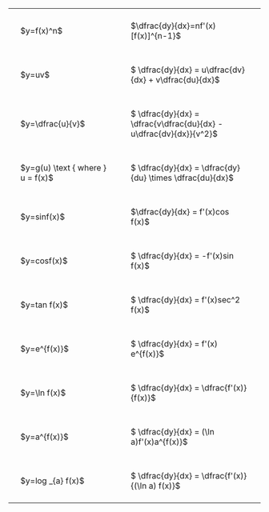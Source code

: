 #  
<br>
<style type="text/css">
#T_3a116 th.col_heading {
  text-align: left;
  font-size: 1em;
}
#T_3a116 td {
  text-align: left;
  font-size: 1em;
  padding: 1.5em;
}
#T_3a116_row0_col0, #T_3a116_row1_col0, #T_3a116_row2_col0, #T_3a116_row3_col0, #T_3a116_row4_col0, #T_3a116_row5_col0, #T_3a116_row6_col0, #T_3a116_row7_col0, #T_3a116_row8_col0, #T_3a116_row9_col0, #T_3a116_row10_col0 {
  width: 300px;
  white-space: pre-wrap;
}
#T_3a116_row0_col1, #T_3a116_row1_col1, #T_3a116_row2_col1, #T_3a116_row3_col1, #T_3a116_row4_col1, #T_3a116_row5_col1, #T_3a116_row6_col1, #T_3a116_row7_col1, #T_3a116_row8_col1, #T_3a116_row9_col1, #T_3a116_row10_col1 {
  width: 400px;
  white-space: pre-wrap;
}
</style>
<table id="T_3a116">
  <thead>
  </thead>
  <tbody>
    <tr>
      <td id="T_3a116_row0_col0" class="data row0 col0" >$y=f(x)^n$</td>
      <td id="T_3a116_row0_col1" class="data row0 col1" >$\dfrac{dy}{dx}=nf'(x)[f(x)]^{n-1}$</td>
    </tr>
    <tr>
      <td id="T_3a116_row1_col0" class="data row1 col0" >$y=uv$</td>
      <td id="T_3a116_row1_col1" class="data row1 col1" >$ \dfrac{dy}{dx} = u\dfrac{dv}{dx} + v\dfrac{du}{dx}$</td>
    </tr>
    <tr>
      <td id="T_3a116_row2_col0" class="data row2 col0" >$y=\dfrac{u}{v}$</td>
      <td id="T_3a116_row2_col1" class="data row2 col1" >$ \dfrac{dy}{dx} = \dfrac{v\dfrac{du}{dx} - u\dfrac{dv}{dx}}{v^2}$</td>
    </tr>
    <tr>
      <td id="T_3a116_row3_col0" class="data row3 col0" >$y=g(u) \text { where } u = f(x)$</td>
      <td id="T_3a116_row3_col1" class="data row3 col1" >$ \dfrac{dy}{dx} = \dfrac{dy}{du} \times \dfrac{du}{dx}$</td>
    </tr>
    <tr>
      <td id="T_3a116_row4_col0" class="data row4 col0" >$y=sinf(x)$</td>
      <td id="T_3a116_row4_col1" class="data row4 col1" >$\dfrac{dy}{dx} = f'(x)cos f(x)$</td>
    </tr>
    <tr>
      <td id="T_3a116_row5_col0" class="data row5 col0" >$y=cosf(x)$</td>
      <td id="T_3a116_row5_col1" class="data row5 col1" >$ \dfrac{dy}{dx} = -f'(x)sin f(x)$</td>
    </tr>
    <tr>
      <td id="T_3a116_row6_col0" class="data row6 col0" >$y=tan f(x)$</td>
      <td id="T_3a116_row6_col1" class="data row6 col1" >$ \dfrac{dy}{dx} = f'(x)sec^2 f(x)$</td>
    </tr>
    <tr>
      <td id="T_3a116_row7_col0" class="data row7 col0" >$y=e^{f(x)}$</td>
      <td id="T_3a116_row7_col1" class="data row7 col1" >$ \dfrac{dy}{dx} = f'(x) e^{f(x)}$</td>
    </tr>
    <tr>
      <td id="T_3a116_row8_col0" class="data row8 col0" >$y=\ln f(x)$</td>
      <td id="T_3a116_row8_col1" class="data row8 col1" >$ \dfrac{dy}{dx} = \dfrac{f'(x)}{f(x)}$</td>
    </tr>
    <tr>
      <td id="T_3a116_row9_col0" class="data row9 col0" >$y=a^{f(x)}$</td>
      <td id="T_3a116_row9_col1" class="data row9 col1" >$ \dfrac{dy}{dx} = (\ln a)f'(x)a^{f(x)}$</td>
    </tr>
    <tr>
      <td id="T_3a116_row10_col0" class="data row10 col0" >$y=log _{a} f(x)$</td>
      <td id="T_3a116_row10_col1" class="data row10 col1" >$ \dfrac{dy}{dx} = \dfrac{f'(x)}{(\ln a) f(x)}$</td>
    </tr>
  </tbody>
</table>
